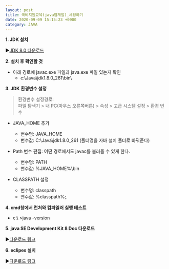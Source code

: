 ```yaml
---
layout: post
title: 국비지원교육(java웹개발)_세팅하기
date: 2020-09-09 15:15:23 +0900
category: JAVA
---
```


**1. JDK 설치**  

▶[JDK 8.0 다운로드](http://www.oracle.com/technetwork/java/javase/downloads/index-jsp138363.html)
  
  
**2. 설치 후 확인할 것**
* 아래 경로에 javac.exe 파일과 java.exe 파일 있는지 확인
  * c:\Java\jdk1.8.0_261\bin\  
  
**3. JDK 환경변수 설정**  

>환경변수 설정경로:  
파일 탐색기 > 내 PC(마우스 오른쪽버튼) > 속성 > 고급 시스템 설정 > 환경 변수

* JAVA_HOME 추가
  * 변수명: JAVA_HOME
  * 변수값: C:\Java\jdk1.8.0_261 (폴더명을 자바 설치 폴더로 바꿔준다)

* Path 변수 편집: 어떤 경로에서도 javac를 불러올 수 있게 한다. 
  * 변수명: PATH
  * 변수값: %JAVA_HOME%\bin

* CLASSPATH 설정
  * 변수명: classpath
  * 변수값: %classpath%;.

**4. cmd창에서 런처와 컴파일러 실행 테스트**  
* c:\ >java -version  
  
**5. java SE Development Kit 8 Doc 다운로드**
  
▶[다운로드 링크](https://www.oracle.com/java/technologies/javase-jdk8-doc-downloads.html)  

**6. eclipes 설치**
  
▶[다운로드 링크](http://www.eclipse.org)
